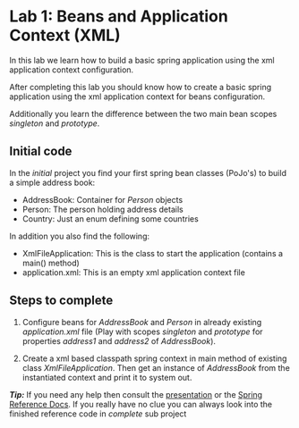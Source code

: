 # Lab 1: Beans and Application Context (XML)
In this lab we learn how to build a basic spring application using the xml application context configuration.

After completing this lab you should know how to create a basic spring application
using the xml application context for beans configuration.

Additionally you learn the difference between the two main bean scopes _singleton_ and _prototype_.

## Initial code

In the _initial_ project you find your first spring bean classes (PoJo's) to build a simple address book:

* AddressBook: Container for _Person_ objects
* Person: The person holding address details
* Country: Just an enum defining some countries

In addition you also find the following:

* XmlFileApplication: This is the class to start the application (contains a main() method)
* application.xml: This is an empty xml application context file
 
## Steps to complete

1. Configure beans for _AddressBook_ and _Person_ in already existing _application.xml_ file 
(Play with scopes _singleton_ and _prototype_ for properties _address1_ and _address2_
of _AddressBook_).

2. Create a xml based classpath spring context in main method of existing class _XmlFileApplication_. Then
get an instance of _AddressBook_ from the instantiated context and print it to system out. 


***Tip:***
If you need any help then consult the [presentation](https://andifalk.github.io/spring-basics-training/presentation/index.html) 
or the [Spring Reference Docs](https://docs.spring.io/spring/docs/current/spring-framework-reference/core.html#beans-factory-instantiation). 
If you really have no clue you can always look into the finished reference code in _complete_ sub project

